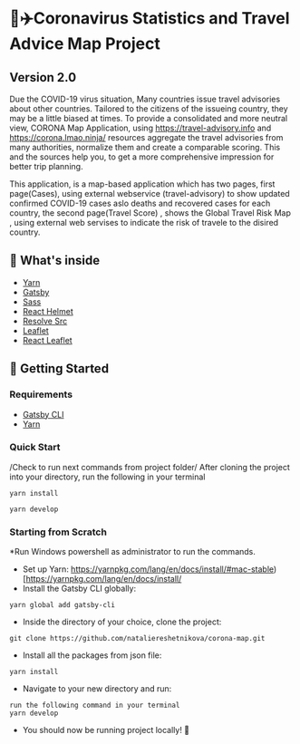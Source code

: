 # 🔆✈️Coronavirus Statistics and Travel Advice Map Project 
## Version 2.0

Due the COVID-19 virus situation, Many countries issue travel advisories about other countries. Tailored to the citizens of the issueing country, they may be a little biased at times.
To provide a consolidated and more neutral view, CORONA Map Application, using https://travel-advisory.info and https://corona.lmao.ninja/ resources aggregate the travel advisories from many authorities, normalize them and create a comparable scoring.
This and the sources help you, to get a more comprehensive impression for better trip planning.

This application, is a map-based application which has two pages, first page(Cases), using  external webservice (travel-advisory) to show updated confirmed COVID-19 cases aslo deaths and recovered cases for each country, the second page(Travel Score) , shows  the Global Travel Risk Map , using external web servises to indicate the risk of travele to the disired country.

## 🧰 What's inside
* [Yarn](https://yarnpkg.com/en/)
* [Gatsby](https://www.gatsbyjs.org/)
* [Sass](https://sass-lang.com)
* [React Helmet](https://github.com/nfl/react-helmet)
* [Resolve Src](https://github.com/alampros/gatsby-plugin-resolve-src)
* [Leaflet](https://leafletjs.com/)
* [React Leaflet](https://react-leaflet.js.org)

## 🚀 Getting Started

### Requirements
* [Gatsby CLI](https://www.npmjs.com/package/gatsby-cli)
* [Yarn](https://yarnpkg.com/en/)

### Quick Start
/Check to run next commands from project folder/
After cloning the project into your directory, run the following in your terminal
```
yarn install
```
```
yarn develop
```

### Starting from Scratch
*Run Windows powershell as administrator to run the commands.
* Set up Yarn: https://yarnpkg.com/lang/en/docs/install/#mac-stable)[https://yarnpkg.com/lang/en/docs/install/
* Install the Gatsby CLI globally:
```
yarn global add gatsby-cli
```
* Inside the directory of your choice, clone the project:
```
git clone https://github.com/nataliereshetnikova/corona-map.git
```
* Install all the packages from json file:
```
yarn install
```
* Navigate to your new directory and run:
```
run the following command in your terminal
yarn develop
```
* You should now be running project locally! 🎉
